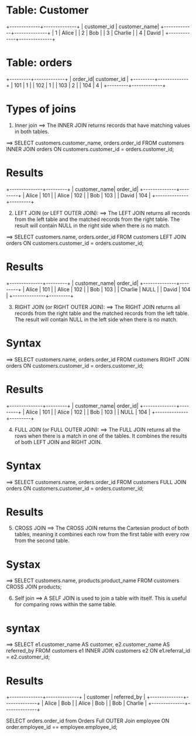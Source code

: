 # Table: Customer
+-------------+--------------+
| customer_id | customer_name|
+-------------+--------------+
| 1           | Alice        |
| 2           | Bob          |
| 3           | Charlie      |
| 4           | David        |
+-------------+--------------+

# Table: orders
+---------+-------------+
| order_id| customer_id |
+---------+-------------+
| 101     | 1           |
| 102     | 1           |
| 103     | 2           |
| 104     | 4           |
+---------+-------------+


# Types of joins 
1. Inner join ==> The INNER JOIN returns records that have matching values in both tables.

==> SELECT customers.customer_name, orders.order_id
FROM customers
INNER JOIN orders ON customers.customer_id = orders.customer_id;


# Results
+--------------+---------+
| customer_name| order_id|
+--------------+---------+
| Alice        | 101     |
| Alice        | 102     |
| Bob          | 103     |
| David        | 104     |
+--------------+---------+


2. LEFT JOIN (or LEFT OUTER JOIN):
==> The LEFT JOIN returns all records from the left table and the matched records from the right table. The result will contain NULL in the right side when there is no match.

==> SELECT customers.name, orders.order_id
FROM customers
LEFT JOIN orders ON customers.customer_id = orders.customer_id;

# Results
+--------------+---------+
| customer_name| order_id|
+--------------+---------+
| Alice        | 101     |
| Alice        | 102     |
| Bob          | 103     |
| Charlie      | NULL    |
| David        | 104     |
+--------------+---------+


3. RIGHT JOIN (or RIGHT OUTER JOIN):
==> The RIGHT JOIN returns all records from the right table and the matched records from the left table. The result will contain NULL in the left side when there is no match.

# Syntax
==> SELECT customers.name, orders.order_id
FROM customers
RIGHT JOIN orders ON customers.customer_id = orders.customer_id;

# Results
+--------------+---------+
| customer_name| order_id|
+--------------+---------+
| Alice        | 101     |
| Alice        | 102     |
| Bob          | 103     |
| NULL         | 104     |
+--------------+---------+


4. FULL JOIN (or FULL OUTER JOIN):
==> The FULL JOIN returns all the rows when there is a match in one of the tables. It combines the results of both LEFT JOIN and RIGHT JOIN.

# Syntax
==> SELECT customers.name, orders.order_id
FROM customers
FULL JOIN orders ON customers.customer_id = orders.customer_id;

# Results


5. CROSS JOIN
==> The CROSS JOIN returns the Cartesian product of both tables, meaning it combines each row from the first table with every row from the second table.

# Systax
==> SELECT customers.name, products.product_name
FROM customers
CROSS JOIN products;

6. Self join
==> A SELF JOIN is used to join a table with itself. This is useful for comparing rows within the same table.

# syntax
==> SELECT e1.customer_name AS customer, e2.customer_name AS referred_by
FROM customers e1
INNER JOIN customers e2 ON e1.referral_id = e2.customer_id;

# Results
+--------------+--------------+
| customer     | referred_by  |
+--------------+--------------+
| Alice        | Bob          |
| Alice        | Bob          |
| Bob          | Charlie      |
+--------------+--------------+



SELECT orders.order_id
from Orders
Full OUTER Join employee ON order.employee_id == employee.employee_id;